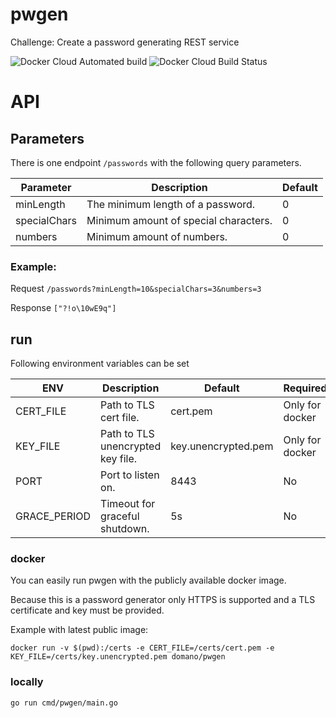 # pwgen
Challenge: Create a password generating REST service

![Docker Cloud Automated build](https://img.shields.io/docker/cloud/automated/domano/pwgen.svg)
![Docker Cloud Build Status](https://img.shields.io/docker/cloud/build/domano/pwgen.svg)

# API

## Parameters
There is one endpoint `/passwords` with the following query parameters.

| Parameter | Description | Default | 
| --- | --- | --- | 
| minLength | The minimum length of a password.| 0| 
| specialChars| Minimum amount of special characters. | 0 | 
| numbers | Minimum amount of numbers. | 0 |

### Example:
Request `/passwords?minLength=10&specialChars=3&numbers=3`

Response `["?!o\10wE9q"]`

 
## run
Following environment variables can be set

| ENV           | Description | Default | Required |
|---            |---                                |---                    |---                |
| CERT_FILE     | Path to TLS cert file.            | cert.pem              | Only for docker   |
| KEY_FILE      | Path to TLS unencrypted key file. | key.unencrypted.pem   | Only for docker   |
| PORT          | Port to listen on.                | 8443                  | No                |
| GRACE_PERIOD  | Timeout for graceful shutdown.    | 5s                    | No                |

###  docker
You can easily run pwgen with the publicly available docker image. 

Because this is a password generator only HTTPS is supported and a TLS certificate and key must be provided.

Example with latest public image:

`docker run -v $(pwd):/certs -e CERT_FILE=/certs/cert.pem -e KEY_FILE=/certs/key.unencrypted.pem domano/pwgen`

### locally
`go run cmd/pwgen/main.go`
